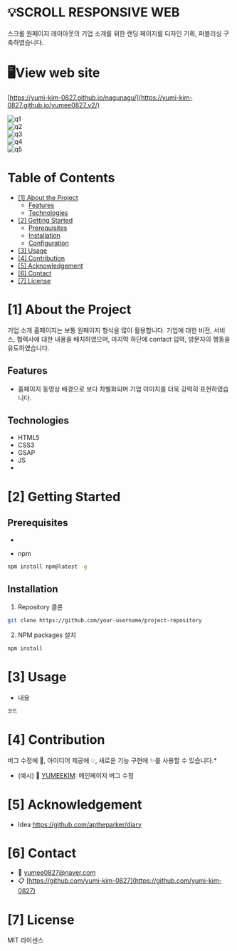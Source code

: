 # 💡SCROLL RESPONSIVE WEB

스크롤 원페이지 레이아웃의 기업 소개를 위한 랜딩 페이지를 디자인 기획, 퍼블리싱 구축하였습니다.

# 🖥️View web site

[https://yumi-kim-0827.github.io/nagunagu/](https://yumi-kim-0827.github.io/yumee0827_v2/)

<!--프로젝트 대문 이미지-->

![q1](https://github.com/yumi-kim-0827/nagunagu/assets/116349476/5aa8bab6-1ad2-4605-ae8c-8bff182a4a10)   
![q2](https://github.com/yumi-kim-0827/nagunagu/assets/116349476/5e5f4303-23a5-4718-a156-46c8b9853f99)   
![q3](https://github.com/yumi-kim-0827/nagunagu/assets/116349476/79d3320e-341d-4231-a16c-6ce9a49f4079)   
![q4](https://github.com/yumi-kim-0827/nagunagu/assets/116349476/c9e7ae57-f4ea-4728-a2c7-4894f9cb6fef)   
![q5](https://github.com/yumi-kim-0827/nagunagu/assets/116349476/c5e41ff3-fe83-4e5b-9f90-c804f0cffe3f)   
<!--목차-->

# Table of Contents

- [[1] About the Project](#1-about-the-project)
  - [Features](#features)
  - [Technologies](#technologies)
- [[2] Getting Started](#2-getting-started)
  - [Prerequisites](#prerequisites)
  - [Installation](#installation)
  - [Configuration](#configuration)
- [[3] Usage](#3-usage)
- [[4] Contribution](#4-contribution)
- [[5] Acknowledgement](#5-acknowledgement)
- [[6] Contact](#6-contact)
- [[7] License](#7-license)

# [1] About the Project

기업 소개 홈페이지는 보통 원페이지 형식을 많이 활용합니다.   기업에 대한 비전, 서비스, 협력사에 대한 내용을 배치하였으며,   마지막 하단에 contact 입력, 방문자의 행동을 유도하였습니다.

## Features

- 홈페이지 동영상 배경으로 보다 차별화되며 기업 이미지를 더욱 강력히 표현하였습니다.

## Technologies

- HTML5
- CSS3
- GSAP
- JS
- 
# [2] Getting Started

## Prerequisites

-

- npm

```bash
npm install npm@latest -g
```

## Installation

1. Repository 클론

```bash
git clone https://github.com/your-username/project-repository
```

2. NPM packages 설치

```bash
npm install
```

# [3] Usage

- 내용

```java
코드
```

# [4] Contribution

버그 수정에 🐞, 아이디어 제공에 💡, 새로운 기능 구현에 ✨를 사용할 수 있습니다.\*

- (예시) 🐞 [YUMEEKIM](https://github.com/yumi-kim-0827): 메인페이지 버그 수정

# [5] Acknowledgement

- Idea https://github.com/aptheparker/diary

# [6] Contact

- 📧 yumee0827@naver.com
- 📋 [https://github.com/yumi-kim-0827](https://github.com/yumi-kim-0827)

# [7] License

MIT 라이센스

<!--Url for Badges-->

[license-shield]: https://img.shields.io/github/license/dev-ujin/readme-template?labelColor=D8D8D8&color=04B4AE
[repository-size-shield]: https://img.shields.io/github/repo-size/dev-ujin/readme-template?labelColor=D8D8D8&color=BE81F7
[issue-closed-shield]: https://img.shields.io/github/issues-closed/dev-ujin/readme-template?labelColor=D8D8D8&color=FE9A2E

<!--Url for Buttons-->

[readme-eng-shield]: https://img.shields.io/badge/-readme%20in%20english-2E2E2E?style=for-the-badge
[view-demo-shield]: https://img.shields.io/badge/-%F0%9F%98%8E%20view%20demo-F3F781?style=for-the-badge
[view-demo-url]: https://dev-ujin.github.io
[report-bug-shield]: https://img.shields.io/badge/-%F0%9F%90%9E%20report%20bug-F5A9A9?style=for-the-badge
[report-bug-url]: https://github.com/dev-ujin/readme-template/issues
[request-feature-shield]: https://img.shields.io/badge/-%E2%9C%A8%20request%20feature-A9D0F5?style=for-the-badge
[request-feature-url]: https://github.com/dev-ujin/readme-template/issues

<!--URLS-->

[license-url]: LICENSE.md
[contribution-url]: CONTRIBUTION.md
[readme-eng-url]: ../README.md
